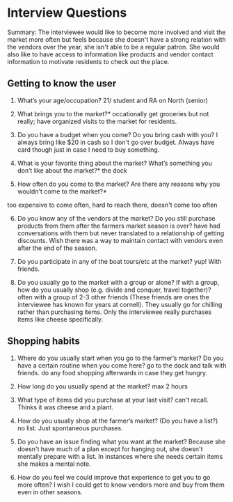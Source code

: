 # Interview Questions
Summary:  The interviewee would like to become more involved and visit the market more often but feels because she doesn't have a strong relation with the vendors over the year, she isn't able to be a regular patron.  She would also like to have access to information like products and vendor contact information to motivate residents to check out the place.

## Getting to know the user

1. What’s your age/occupation?
21/ student and RA on North (senior)

2. What brings you to the market?*
occationally get groceries but not really; have organized visits to the market for residents.

3. Do you have a budget when you come? Do you bring cash with you? 
I always bring like $20 in cash so I don't go over budget.  Always have card though just in case I need to buy something.

4. What is your favorite thing about the market? What’s something you don’t like about the market?*
the dock

5. How often do you come to the market? Are there any reasons why you wouldn't come to the market?*

too expensive to come often, hard to reach there, doesn't come too often

6. Do you know any of the vendors at the market? Do you still purchase products from them after the farmers market season is over?
have had conversations with them but never translated to a relationship of getting discounts.  Wish there was a way to maintain contact with vendors even after the end of the season.

7. Do you participate in any of the boat tours/etc at the market? 
yup!  With friends.

8. Do you usually go to the market with a group or alone? If with a group, how do you usually shop (e.g. divide and conquer, travel together)?
often with a group of 2-3 other friends (These friends are ones the interviewee has known for years at cornell).  They usually go for chilling rather than purchasing items.  Only the interviewee really purchases items like cheese specifically.

## Shopping habits 

1. Where do you usually start when you go to the farmer’s market? Do you have a certain routine when you come here? 
go to the dock and talk with friends.  do any food shopping afterwards in case they get hungry. 

2. How long do you usually spend at the market? 
max 2 hours

3. What type of items did you purchase at your last visit?
can't recall.  Thinks it was cheese and a plant.

4. How do you usually shop at the farmer’s market? (Do you have a list?)
no list.  Just spontaneous purchases.

5. Do you have an issue finding what you want at the market? 
Because she doesn't have much of a plan except for hanging out, she doesn't mentally prepare with a list.  In instances where she needs certain items she makes a mental note.

6. How do you feel we could improve that experience to get you to go more often?
I wish I could get to know vendors more and buy from them even in other seasons.
